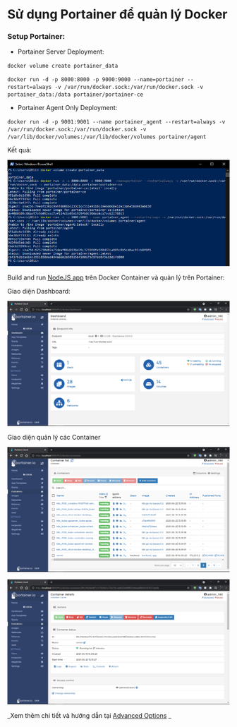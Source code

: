 # Sử dụng Portainer để quản lý Docker
### Setup Portainer:

- Portainer Server Deployment:

`docker volume create portainer_data`

`docker run -d -p 8000:8000 -p 9000:9000 --name=portainer --restart=always -v /var/run/docker.sock:/var/run/docker.sock -v portainer_data:/data portainer/portainer-ce`

- Portainer Agent Only Deployment:

`docker run -d -p 9001:9001 --name portainer_agent --restart=always -v /var/run/docker.sock:/var/run/docker.sock -v /var/lib/docker/volumes:/var/lib/docker/volumes portainer/agent`

Kết quả:

![](images/1.png)


Build and run [NodeJS app](https://github.com/smoothkt4951/KT-Ecommerce/tree/main/backend) trên Docker Container và quản lý trên Portainer:

Giao diện Dashboard:

![](images/2.png)

Giao diện quản lý các Container

![](images/33.png)

![](images/3.png)

_Xem thêm chi tiết và hướng dẫn tại [Advanced Options](https://documentation.portainer.io/v2.0/deploy/ceinstalldocker/)
_


